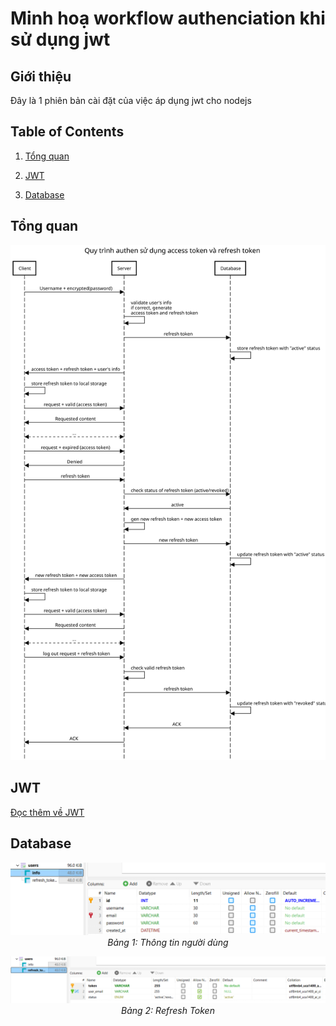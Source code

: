 # Minh hoạ workflow authenciation khi sử dụng jwt


## Giới thiệu

Đây là 1 phiên bản cài đặt của việc áp dụng jwt cho nodejs


## Table of Contents

1. [Tổng quan](# "Tổng quan")

2. [JWT](#JWT)
3. [Database](#Database)


## Tổng quan
![Authentication Workflow](assets/jwt.svg)

## JWT
[Đọc thêm về JWT](https://duthanhduoc.com/blog/p3-giai-ngo-authentication-jwt)

## Database
<p align="center">
  <img src="assets/infotable.png" alt="Bảng 1" />
  <br />
  <em>Bảng 1: Thông tin người dùng</em>
</p>

<p align="center">
  <img src="assets/refreshtokentable.png" alt="Bảng 2" />
  <br />
  <em>Bảng 2: Refresh Token</em>
</p>


